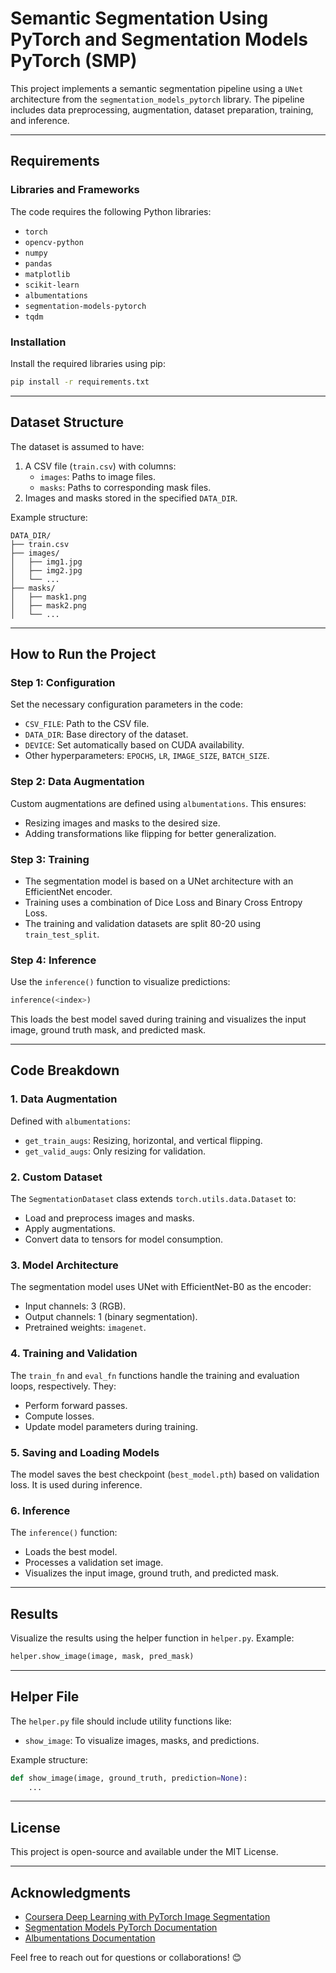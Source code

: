 # Semantic Segmentation Using PyTorch and Segmentation Models PyTorch (SMP)

This project implements a semantic segmentation pipeline using a `UNet` architecture from the `segmentation_models_pytorch` library. The pipeline includes data preprocessing, augmentation, dataset preparation, training, and inference.

---

## Requirements

### Libraries and Frameworks

The code requires the following Python libraries:

- `torch`
- `opencv-python`
- `numpy`
- `pandas`
- `matplotlib`
- `scikit-learn`
- `albumentations`
- `segmentation-models-pytorch`
- `tqdm`

### Installation

Install the required libraries using pip:

```bash
pip install -r requirements.txt
```

---

## Dataset Structure

The dataset is assumed to have:

1. A CSV file (`train.csv`) with columns:
    - `images`: Paths to image files.
    - `masks`: Paths to corresponding mask files.
2. Images and masks stored in the specified `DATA_DIR`.

Example structure:

```
DATA_DIR/
├── train.csv
├── images/
│   ├── img1.jpg
│   ├── img2.jpg
│   └── ...
├── masks/
│   ├── mask1.png
│   ├── mask2.png
│   └── ...

```

---

## How to Run the Project

### Step 1: Configuration

Set the necessary configuration parameters in the code:

- `CSV_FILE`: Path to the CSV file.
- `DATA_DIR`: Base directory of the dataset.
- `DEVICE`: Set automatically based on CUDA availability.
- Other hyperparameters: `EPOCHS`, `LR`, `IMAGE_SIZE`, `BATCH_SIZE`.

### Step 2: Data Augmentation

Custom augmentations are defined using `albumentations`. This ensures:

- Resizing images and masks to the desired size.
- Adding transformations like flipping for better generalization.

### Step 3: Training

- The segmentation model is based on a UNet architecture with an EfficientNet encoder.
- Training uses a combination of Dice Loss and Binary Cross Entropy Loss.
- The training and validation datasets are split 80-20 using `train_test_split`.

### Step 4: Inference

Use the `inference()` function to visualize predictions:

```python
inference(<index>)

```

This loads the best model saved during training and visualizes the input image, ground truth mask, and predicted mask.

---

## Code Breakdown

### 1. **Data Augmentation**

Defined with `albumentations`:

- `get_train_augs`: Resizing, horizontal, and vertical flipping.
- `get_valid_augs`: Only resizing for validation.

### 2. **Custom Dataset**

The `SegmentationDataset` class extends `torch.utils.data.Dataset` to:

- Load and preprocess images and masks.
- Apply augmentations.
- Convert data to tensors for model consumption.

### 3. **Model Architecture**

The segmentation model uses UNet with EfficientNet-B0 as the encoder:

- Input channels: 3 (RGB).
- Output channels: 1 (binary segmentation).
- Pretrained weights: `imagenet`.

### 4. **Training and Validation**

The `train_fn` and `eval_fn` functions handle the training and evaluation loops, respectively. They:

- Perform forward passes.
- Compute losses.
- Update model parameters during training.

### 5. **Saving and Loading Models**

The model saves the best checkpoint (`best_model.pth`) based on validation loss. It is used during inference.

### 6. **Inference**

The `inference()` function:

- Loads the best model.
- Processes a validation set image.
- Visualizes the input image, ground truth, and predicted mask.

---

## Results

Visualize the results using the helper function in `helper.py`. Example:

```python
helper.show_image(image, mask, pred_mask)

```

---

## Helper File

The `helper.py` file should include utility functions like:

- `show_image`: To visualize images, masks, and predictions.

Example structure:

```python
def show_image(image, ground_truth, prediction=None):
    ...

```

---

## License

This project is open-source and available under the MIT License.

---

## Acknowledgments

- [Coursera Deep Learning with PyTorch Image Segmentation](https://www.coursera.org/projects/deep-learning-with-pytorch-image-segmentation)
- [Segmentation Models PyTorch Documentation](https://smp.readthedocs.io/en/latest/)
- [Albumentations Documentation](https://albumentations.ai/docs/)

Feel free to reach out for questions or collaborations! 😊
